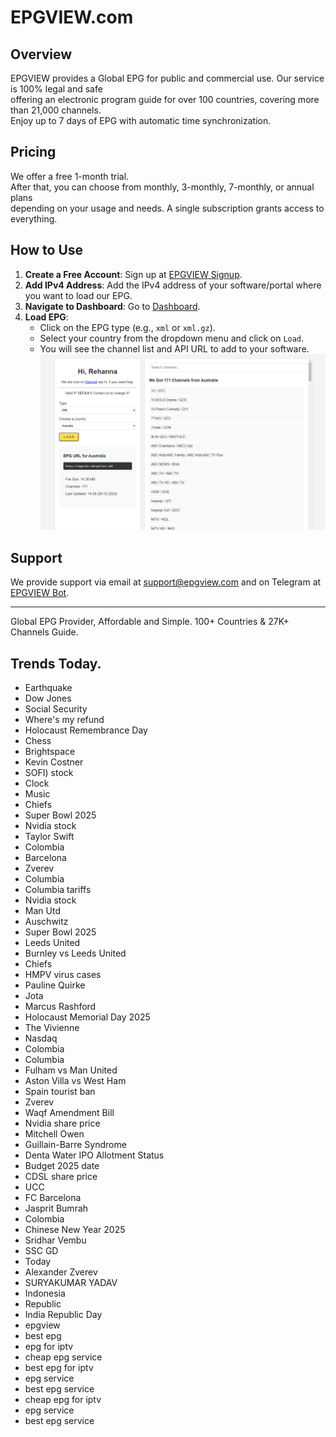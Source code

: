 # EPGVIEW.com



## Overview
EPGVIEW provides a Global EPG for public and commercial use. Our service is 100% legal and safe\
offering an electronic program guide for over 100 countries, covering more than 21,000 channels.\
Enjoy up to 7 days of EPG with automatic time synchronization.

## Pricing
We offer a free 1-month trial. \
After that, you can choose from monthly, 3-monthly, 7-monthly, or annual plans \
depending on your usage and needs. A single subscription grants access to everything.

## How to Use
1. **Create a Free Account**: Sign up at [EPGVIEW Signup](https://epgview.com/signup.php).
2. **Add IPv4 Address**: Add the IPv4 address of your software/portal where you want to load our EPG.
3. **Navigate to Dashboard**: Go to [Dashboard](https://epgview.com/dashboard.php).
4. **Load EPG**:
   - Click on the EPG type (e.g., `xml` or `xml.gz`).
   - Select your country from the dropdown menu and click on `Load`.
   - You will see the channel list and API URL to add to your software.
![EPGVIEW](img/dashboard.png)
## Support
We provide support via email at [support@epgview.com](mailto:support@epgview.com) and on Telegram at [EPGVIEW Bot](https://t.me/epgview_bot).

---

Global EPG Provider, Affordable and Simple. 100+ Countries & 27K+ Channels Guide.

## Trends Today.

- Earthquake
- Dow Jones
- Social Security
- Where's my refund
- Holocaust Remembrance Day
- Chess
- Brightspace
- Kevin Costner
- SOFI) stock
- Clock
- Music
- Chiefs
- Super Bowl 2025
- Nvidia stock
- Taylor Swift
- Colombia
- Barcelona
- Zverev
- Columbia
- Columbia tariffs
- Nvidia stock
- Man Utd
- Auschwitz
- Super Bowl 2025
- Leeds United
- Burnley vs Leeds United
- Chiefs
- HMPV virus cases
- Pauline Quirke
- Jota
- Marcus Rashford
- Holocaust Memorial Day 2025
- The Vivienne
- Nasdaq
- Colombia
- Columbia
- Fulham vs Man United
- Aston Villa vs West Ham
- Spain tourist ban
- Zverev
- Waqf Amendment Bill
- Nvidia share price
- Mitchell Owen
- Guillain-Barre Syndrome
- Denta Water IPO Allotment Status
- Budget 2025 date
- CDSL share price
- UCC
- FC Barcelona
- Jasprit Bumrah
- Colombia
- Chinese New Year 2025
- Sridhar Vembu
- SSC GD
- Today
- Alexander Zverev
- SURYAKUMAR YADAV
- Indonesia
- Republic
- India Republic Day
- epgview
- best epg
- epg for iptv
- cheap epg service
- best epg for iptv
- epg service
- best epg service
- cheap epg for iptv
- epg service
- best epg service
